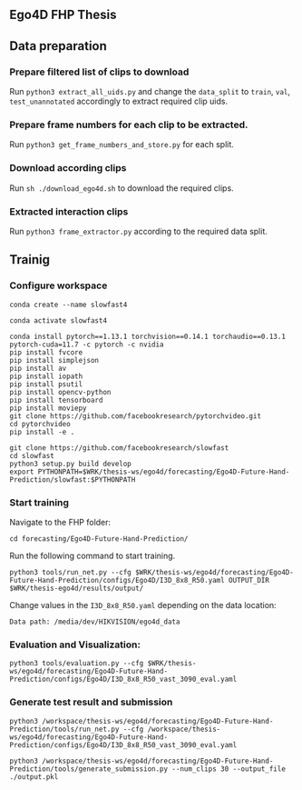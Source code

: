 ## Ego4D FHP Thesis 

## Data preparation

### Prepare filtered list of clips to download
Run `python3 extract_all_uids.py` and change the `data_split` to `train`, `val`, `test_unannotated` accordingly to extract required clip uids.

### Prepare frame numbers for each clip to be extracted.
Run `python3 get_frame_numbers_and_store.py` for each split.

### Download according clips
Run `sh ./download_ego4d.sh` to download the required clips.

### Extracted interaction clips
Run `python3 frame_extractor.py` according to the required data split.

## Trainig

### Configure workspace

```shell
conda create --name slowfast4
```

```shell
conda activate slowfast4
```

```shell
conda install pytorch==1.13.1 torchvision==0.14.1 torchaudio==0.13.1 pytorch-cuda=11.7 -c pytorch -c nvidia
pip install fvcore
pip install simplejson
pip install av
pip install iopath
pip install psutil
pip install opencv-python
pip install tensorboard
pip install moviepy
git clone https://github.com/facebookresearch/pytorchvideo.git
cd pytorchvideo
pip install -e .
```

```shell
git clone https://github.com/facebookresearch/slowfast
cd slowfast
python3 setup.py build develop
export PYTHONPATH=$WRK/thesis-ws/ego4d/forecasting/Ego4D-Future-Hand-Prediction/slowfast:$PYTHONPATH
```

### Start training

Navigate to the FHP folder:
```shell
cd forecasting/Ego4D-Future-Hand-Prediction/
```

Run the following command to start training.
```shell
python3 tools/run_net.py --cfg $WRK/thesis-ws/ego4d/forecasting/Ego4D-Future-Hand-Prediction/configs/Ego4D/I3D_8x8_R50.yaml OUTPUT_DIR $WRK/thesis-ego4d/results/output/
```

Change values in the `I3D_8x8_R50.yaml` depending on the data location:
```
Data path: /media/dev/HIKVISION/ego4d_data
```

### Evaluation and Visualization:
```
python3 tools/evaluation.py --cfg $WRK/thesis-ws/ego4d/forecasting/Ego4D-Future-Hand-Prediction/configs/Ego4D/I3D_8x8_R50_vast_3090_eval.yaml
```

### Generate test result and submission
```
python3 /workspace/thesis-ws/ego4d/forecasting/Ego4D-Future-Hand-Prediction/tools/run_net.py --cfg /workspace/thesis-ws/ego4d/forecasting/Ego4D-Future-Hand-Prediction/configs/Ego4D/I3D_8x8_R50_vast_3090_eval.yaml
```
```
python3 /workspace/thesis-ws/ego4d/forecasting/Ego4D-Future-Hand-Prediction/tools/generate_submission.py --num_clips 30 --output_file ./output.pkl
```